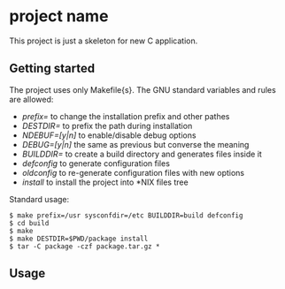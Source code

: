 # project name

This project is just a skeleton for new C application.

## Getting started

The project uses only Makefile{s}. The GNU standard variables and rules are allowed:
 - *prefix=<path>* to change the installation prefix and other pathes
 - *DESTDIR=<path>* to prefix the path during installation
 - *NDEBUF=[y|n]* to enable/disable debug options
 - *DEBUG=[y|n]* the same as previous but converse the meaning
 - *BUILDDIR=<path>* to create a build directory and generates files inside it
 - *defconfig* to generate configuration files
 - *oldconfig* to re-generate configuration files with new options
 - *install* to install the project into \*NIX files tree

Standard usage:
```shell
$ make prefix=/usr sysconfdir=/etc BUILDDIR=build defconfig
$ cd build
$ make
$ make DESTDIR=$PWD/package install
$ tar -C package -czf package.tar.gz *
```

## Usage


